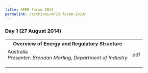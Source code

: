 ```yaml
---
title: APER Forum 2014
permalink: /archives/APER-forum-2014/
---
```

### **Day 1 (27 August 2014)**

<table>
  <tr>
    <th><b>Overview of Energy and Regulatory Structure</b></th>
    <th></th>
  </tr>
  <tr>
    <td>Australia<br><i>Presenter: Brendan Morling, Department of Industry</i><br></td>
    <td><a ref="/files/2014-australia-overview.pdf">pdf</a></td>
  </tr>
  <tr>
    <td></td>
    <td></td>
  </tr>
  <tr>
    <td></td>
    <td></td>
  </tr>
  <tr>
    <td></td>
    <td></td>
  </tr>
</table>
